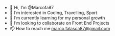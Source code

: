 - 👋 Hi, I’m @Marcofa87
- 👀 I’m interested in Coding, Travelling, Sport
- 🌱 I’m currently learning for my personal growth
- 💞️ I’m looking to collaborate on Front End Projects
- 📫 How to reach me marco.falasca87@gmail.com

<!---
Marcofa87/Marcofa87 is a ✨ special ✨ repository because its `README.md` (this file) appears on your GitHub profile.
You can click the Preview link to take a look at your changes.
--->
